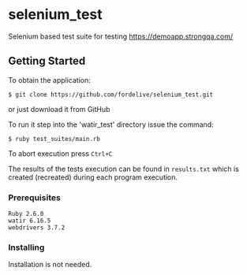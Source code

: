 # selenium_test

Selenium based test suite for testing https://demoapp.strongqa.com/

## Getting Started

To obtain the application:

`$ git clone https://github.com/fordelive/selenium_test.git`

or just download it from GitHub

To run it step into the 'watir_test' directory issue the command:

`$ ruby test_suites/main.rb`

To abort execution press `Ctrl+C`

The results of the tests execution can be found in `results.txt` which is created (recreated) during each program execution.


### Prerequisites

```
Ruby 2.6.0
watir 6.16.5
webdrivers 3.7.2
```

### Installing

Installation is not needed.